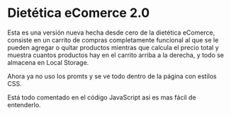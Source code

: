 # Dietética eComerce 2.0
Esta es una versión nueva hecha desde cero de la dietética eComerce, consiste en un carrito de compras completamente funcional al que se le pueden agregar o quitar productos mientras que calcula el precio total y muestra cuantos productos hay en el carrito arriba a la derecha, y todo se almacena en Local Storage.

Ahora ya no uso los promts y se ve todo dentro de la página con estilos CSS.

Está todo comentado en el código JavaScript asi es mas fácil de entenderlo.
